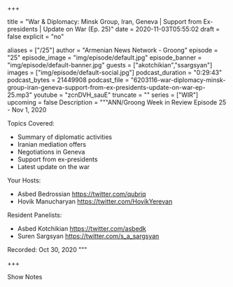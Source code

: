 
+++

title = "War & Diplomacy: Minsk Group, Iran, Geneva | Support from Ex-presidents | Update on War (Ep. 25)"
date = 2020-11-03T05:55:02
draft = false
explicit = "no"

aliases = ["/25"]
author = "Armenian News Network - Groong"
episode = "25"
episode_image = "img/episode/default.jpg"
episode_banner = "img/episode/default-banner.jpg"
guests = ["akotchikian","ssargsyan"]
images = ["img/episode/default-social.jpg"]
podcast_duration = "0:29:43"
podcast_bytes = 21449908
podcast_file = "6203116-war-diplomacy-minsk-group-iran-geneva-support-from-ex-presidents-update-on-war-ep-25.mp3"
youtube = "zcnDVH_sauE"
truncate = ""
series = ["WIR"]
upcoming = false
Description = """ANN/Groong Week in Review Episode 25 - Nov 1, 2020

Topics Covered:
- Summary of diplomatic activities
- Iranian mediation offers
- Negotiations in Geneva
- Support from ex-presidents
- Latest update on the war

Your Hosts:
- Asbed Bedrossian https://twitter.com/qubriq
- Hovik Manucharyan https://twitter.com/HovikYerevan

Resident Panelists:
- Asbed Kotchikian https://twitter.com/asbedk
- Suren Sargsyan https://twitter.com/s_a_sargsyan

Recorded: Oct 30, 2020
"""

+++

Show Notes

